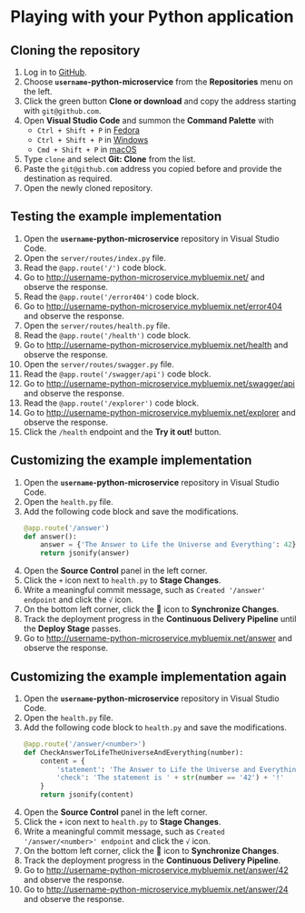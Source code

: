 # Playing with your Python application

## Cloning the repository

1. Log in to [GitHub](https://github.com/).
1. Choose **`username`-python-microservice** from the **Repositories** menu on the left.
1. Click the green button **Clone or download** and copy the address starting with `git@github.com`.
1. Open **Visual Studio Code** and summon the **Command Palette** with
    * `Ctrl + Shift + P` in [Fedora](https://code.visualstudio.com/shortcuts/keyboard-shortcuts-linux.pdf)
    * `Ctrl + Shift + P` in [Windows](https://code.visualstudio.com/shortcuts/keyboard-shortcuts-windows.pdf)
    * `Cmd + Shift + P` in [macOS](https://code.visualstudio.com/shortcuts/keyboard-shortcuts-macos.pdf)
1. Type `clone` and select **Git: Clone** from the list.
1. Paste the `git@github.com` address you copied before and provide the destination as required.
1. Open the newly cloned repository.

## Testing the example implementation

1. Open the **`username`-python-microservice** repository in Visual Studio Code.
1. Open the `server/routes/index.py` file.
1. Read the `@app.route('/')` code block.
1. Go to <http://username-python-microservice.mybluemix.net/> and observe the response.
1. Read the `@app.route('/error404')` code block.
1. Go to <http://username-python-microservice.mybluemix.net/error404> and observe the response.
1. Open the `server/routes/health.py` file.
1. Read the `@app.route('/health')` code block.
1. Go to <http://username-python-microservice.mybluemix.net/health> and observe the response.
1. Open the `server/routes/swagger.py` file.
1. Read the `@app.route('/swagger/api')` code block.
1. Go to <http://username-python-microservice.mybluemix.net/swagger/api> and observe the response.
1. Read the `@app.route('/explorer')` code block.
1. Go to <http://username-python-microservice.mybluemix.net/explorer> and observe the response.
1. Click the `/health` endpoint and the **Try it out!** button.

## Customizing the example implementation

1. Open the **`username`-python-microservice** repository in Visual Studio Code.
1. Open the `health.py` file.
1. Add the following code block and save the modifications.
    ```Python
    @app.route('/answer')
    def answer():
        answer = {'The Answer to Life the Universe and Everything': 42}
        return jsonify(answer)
    ```
1. Open the **Source Control** panel in the left corner.
1. Click the `+` icon next to `health.py` to **Stage Changes**.
1. Write a meaningful commit message, such as `Created '/answer' endpoint` and click the `√` icon.
1. On the bottom left corner, click the :arrows_counterclockwise: icon to **Synchronize Changes**.
1. Track the deployment progress in the **Continuous Delivery Pipeline** until the **Deploy Stage** passes.
1. Go to <http://username-python-microservice.mybluemix.net/answer> and observe the response.

## Customizing the example implementation again

1. Open the **`username`-python-microservice** repository in Visual Studio Code.
1. Open the `health.py` file.
1. Add the following code block to `health.py` and save the modifications.
    ```Python
    @app.route('/answer/<number>')
    def CheckAnswerToLifeTheUniverseAndEverything(number):
        content = {
            'statement': 'The Answer to Life the Universe and Everything is ' + number + '.',
            'check': 'The statement is ' + str(number == '42') + '!'
        }
        return jsonify(content)
    ```
1. Open the **Source Control** panel in the left corner.
1. Click the `+` icon next to `health.py` to **Stage Changes**.
1. Write a meaningful commit message, such as `Created '/answer/<number>' endpoint` and click the `√` icon.
1. On the bottom left corner, click the :arrows_counterclockwise: icon to **Synchronize Changes**.
1. Track the deployment progress in the **Continuous Delivery Pipeline**.
1. Go to <http://username-python-microservice.mybluemix.net/answer/42> and observe the response.
1. Go to <http://username-python-microservice.mybluemix.net/answer/24> and observe the response.
